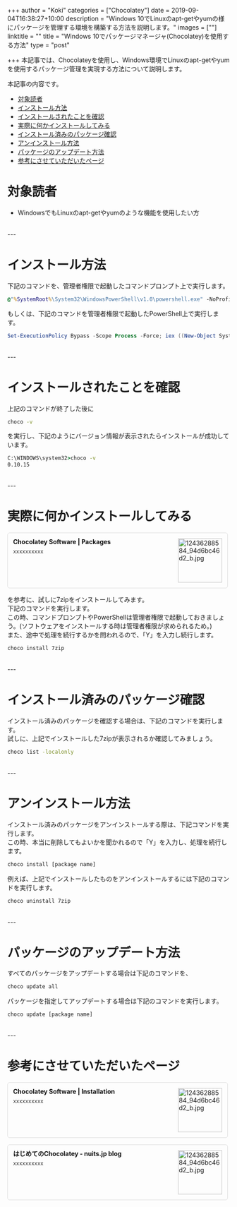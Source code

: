 +++
author = "Koki"
categories = ["Chocolatey"]
date = 2019-09-04T16:38:27+10:00
description = "Windows 10でLinuxのapt-getやyumの様にパッケージを管理する環境を構築する方法を説明します。"
images = [""]
linktitle = ""
title = "Windows 10でパッケージマネージャ(Chocolatey)を使用する方法"
type = "post"

+++
本記事では、Chocolateyを使用し、Windows環境でLinuxのapt-getやyumを使用するパッケージ管理を実現する方法について説明します。

本記事の内容です。  

- <font color="#1111cc">[対象読者](#%E5%AF%BE%E8%B1%A1%E8%AA%AD%E8%80%85)</font>
- <font color="#1111cc">[インストール方法](#%E3%82%A4%E3%83%B3%E3%82%B9%E3%83%88%E3%83%BC%E3%83%AB%E6%96%B9%E6%B3%95)</font>
- <font color="#1111cc">[インストールされたことを確認](#%E3%82%A4%E3%83%B3%E3%82%B9%E3%83%88%E3%83%BC%E3%83%AB%E3%81%95%E3%82%8C%E3%81%9F%E3%81%93%E3%81%A8%E3%82%92%E7%A2%BA%E8%AA%8D)</font>
- <font color="#1111cc">[実際に何かインストールしてみる](#%E5%AE%9F%E9%9A%9B%E3%81%AB%E4%BD%95%E3%81%8B%E3%82%A4%E3%83%B3%E3%82%B9%E3%83%88%E3%83%BC%E3%83%AB%E3%81%97%E3%81%A6%E3%81%BF%E3%82%8B)</font>
- <font color="#1111cc">[インストール済みのパッケージ確認](#%E3%82%A4%E3%83%B3%E3%82%B9%E3%83%88%E3%83%BC%E3%83%AB%E6%B8%88%E3%81%BF%E3%81%AE%E3%83%91%E3%83%83%E3%82%B1%E3%83%BC%E3%82%B8%E7%A2%BA%E8%AA%8D)</font>
- <font color="#1111cc">[アンインストール方法](#%E3%82%A2%E3%83%B3%E3%82%A4%E3%83%B3%E3%82%B9%E3%83%88%E3%83%BC%E3%83%AB%E6%96%B9%E6%B3%95)</font>
- <font color="#1111cc">[パッケージのアップデート方法](#%E3%83%91%E3%83%83%E3%82%B1%E3%83%BC%E3%82%B8%E3%81%AE%E3%82%A2%E3%83%83%E3%83%97%E3%83%87%E3%83%BC%E3%83%88%E6%96%B9%E6%B3%95)</font>
- <font color="#1111cc">[参考にさせていただいたページ](#%E5%8F%82%E8%80%83%E3%81%AB%E3%81%95%E3%81%9B%E3%81%A6%E3%81%84%E3%81%9F%E3%81%A0%E3%81%84%E3%81%9F%E3%83%9A%E3%83%BC%E3%82%B8)</font>

# 対象読者
- WindowsでもLinuxのapt-getやyumのような機能を使用したい方

<br>
---

# インストール方法
下記のコマンドを、管理者権限で起動したコマンドプロンプト上で実行します。  
```bat
@"%SystemRoot%\System32\WindowsPowerShell\v1.0\powershell.exe" -NoProfile -InputFormat None -ExecutionPolicy Bypass -Command "iex ((New-Object System.Net.WebClient).DownloadString('https://chocolatey.org/install.ps1'))" && SET "PATH=%PATH%;%ALLUSERSPROFILE%\chocolatey\bin"
```
  
もしくは、下記のコマンドを管理者権限で起動したPowerShell上で実行します。  
```powershell
Set-ExecutionPolicy Bypass -Scope Process -Force; iex ((New-Object System.Net.WebClient).DownloadString('https://chocolatey.org/install.ps1'))
```

<br>
---

# インストールされたことを確認
上記のコマンドが終了した後に
```bat
choco -v
```
を実行し、下記のようにバージョン情報が表示されたらインストールが成功しています。
```bat
C:\WINDOWS\system32>choco -v
0.10.15
```

<br>
---

# 実際に何かインストールしてみる
<div class="blog-card" style="padding:12px;margin:15px 0;border:1px solid #ddd;word-wrap:break-word;max-width:474px;width:auto;border-radius:5px;"><div class="blog-card-thumbnail" style="float:right;"><a href="https://chocolatey.org/packages" class="blog-card-thumbnail-link" target="_blank"><img src="http://capture.heartrails.com/120x120/shorten?https://chocolatey.org/packages" class="blog-card-thumb-image wp-post-image" alt="12436288584_94d6bc46d2_b.jpg" style="width:100px;height:100px;"></a></div><div class="blog-card-content" style="margin-left:0;margin-right:110px;line-height:120%;"><div class="blog-card-title" style="margin-bottom:5px;"><a href="https://chocolatey.org/packages" class="blog-card-title-link" style="font-weight:bold;text-decoration:none;color:#111;" target="_blank">Chocolatey Software | Packages</a></div><div class="blog-card-excerpt" style="color:#333;font-size:90%;">xxxxxxxxxx</div></div><div class="blog-card-footer" style="font-size:70%;color:#777;margin-top:10px;clear:both;"><span class="blog-card-hatena"><a href="http://b.hatena.ne.jp/entry/https://chocolatey.org/packages" target="_blank"><img border="0" src="http://b.hatena.ne.jp/entry/image/https://chocolatey.org/packages" border="0" alt="" /></a></span></div></div>

を参考に、試しに7zipをインストールしてみます。  
下記のコマンドを実行します。  
この時、コマンドプロンプトやPowerShellは管理者権限で起動しておきましょう。(ソフトウェアをインストールする時は管理者権限が求められるため。)  
また、途中で処理を続行するかを問われるので、「Y」を入力し続行します。   
```powershell
choco install 7zip
```

<br>
---

# インストール済みのパッケージ確認
インストール済みのパッケージを確認する場合は、下記のコマンドを実行します。  
試しに、上記でインストールした7zipが表示されるか確認してみましょう。
```bat
choco list -localonly
``` 
<br>
---

# アンインストール方法
インストール済みのパッケージをアンインストールする際は、下記コマンドを実行します。  
この時、本当に削除してもよいかを聞かれるので「Y」を入力し、処理を続行します。
```bat
choco install [package name]
```  
例えば、上記でインストールしたものをアンインストールするには下記のコマンドを実行します。  
```bat
choco uninstall 7zip
```  

<br>
---

# パッケージのアップデート方法
すべてのパッケージをアップデートする場合は下記のコマンドを、
```bat
choco update all
``` 
パッケージを指定してアップデートする場合は下記のコマンドを実行します。
```bat
choco update [package name]
```

<br>
---

# 参考にさせていただいたページ
<div class="blog-card" style="padding:12px;margin:15px 0;border:1px solid #ddd;word-wrap:break-word;max-width:474px;width:auto;border-radius:5px;"><div class="blog-card-thumbnail" style="float:right;"><a href="https://chocolatey.org/docs/installation" class="blog-card-thumbnail-link" target="_blank"><img src="http://capture.heartrails.com/120x120/shorten?https://chocolatey.org/docs/installation" class="blog-card-thumb-image wp-post-image" alt="12436288584_94d6bc46d2_b.jpg" style="width:100px;height:100px;"></a></div><div class="blog-card-content" style="margin-left:0;margin-right:110px;line-height:120%;"><div class="blog-card-title" style="margin-bottom:5px;"><a href="https://chocolatey.org/docs/installation" class="blog-card-title-link" style="font-weight:bold;text-decoration:none;color:#111;" target="_blank">Chocolatey Software | Installation</a></div><div class="blog-card-excerpt" style="color:#333;font-size:90%;">xxxxxxxxxx</div></div><div class="blog-card-footer" style="font-size:70%;color:#777;margin-top:10px;clear:both;"><span class="blog-card-hatena"><a href="http://b.hatena.ne.jp/entry/https://chocolatey.org/docs/installation" target="_blank"><img border="0" src="http://b.hatena.ne.jp/entry/image/https://chocolatey.org/docs/installation" border="0" alt="" /></a></span></div></div>
<div class="blog-card" style="padding:12px;margin:15px 0;border:1px solid #ddd;word-wrap:break-word;max-width:474px;width:auto;border-radius:5px;"><div class="blog-card-thumbnail" style="float:right;"><a href="https://www.nuits.jp/entry/hello-Chocolatey" class="blog-card-thumbnail-link" target="_blank"><img src="http://capture.heartrails.com/120x120/shorten?https://www.nuits.jp/entry/hello-Chocolatey" class="blog-card-thumb-image wp-post-image" alt="12436288584_94d6bc46d2_b.jpg" style="width:100px;height:100px;"></a></div><div class="blog-card-content" style="margin-left:0;margin-right:110px;line-height:120%;"><div class="blog-card-title" style="margin-bottom:5px;"><a href="https://www.nuits.jp/entry/hello-Chocolatey" class="blog-card-title-link" style="font-weight:bold;text-decoration:none;color:#111;" target="_blank">はじめてのChocolatey - nuits.jp blog</a></div><div class="blog-card-excerpt" style="color:#333;font-size:90%;">xxxxxxxxxx</div></div><div class="blog-card-footer" style="font-size:70%;color:#777;margin-top:10px;clear:both;"><span class="blog-card-hatena"><a href="http://b.hatena.ne.jp/entry/https://www.nuits.jp/entry/hello-Chocolatey" target="_blank"><img border="0" src="http://b.hatena.ne.jp/entry/image/https://www.nuits.jp/entry/hello-Chocolatey" border="0" alt="" /></a></span></div></div>
